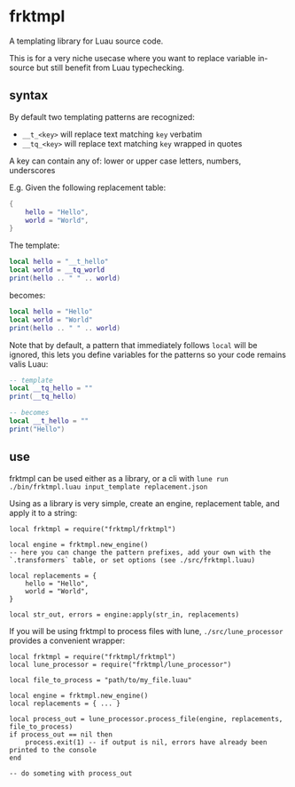 # frktmpl

A templating library for Luau source code.

This is for a very niche usecase where you want to replace variable in-source but still benefit from Luau typechecking.

## syntax

By default two templating patterns are recognized:

- `__t_<key>` will replace text matching `key` verbatim
- `__tq_<key>` will replace text matching `key` wrapped in quotes

A key can contain any of: lower or upper case letters, numbers, underscores

E.g. Given the following replacement table:

```lua
{
    hello = "Hello",
    world = "World",
}
```

The template:

```lua
local hello = "__t_hello"
local world = __tq_world
print(hello .. " " .. world)
```

becomes:

```lua
local hello = "Hello"
local world = "World"
print(hello .. " " .. world)
```

Note that by default, a pattern that immediately follows `local` will be ignored, this lets you define variables for the patterns so your code remains valis Luau:

```lua
-- template
local __tq_hello = ""
print(__tq_hello)

-- becomes
local __t_hello = ""
print("Hello")
```

## use

frktmpl can be used either as a library, or a cli with `lune run ./bin/frktmpl.luau input_template replacement.json`

Using as a library is very simple, create an engine, replacement table, and apply it to a string:

```luau
local frktmpl = require("frktmpl/frktmpl")

local engine = frktmpl.new_engine()
-- here you can change the pattern prefixes, add your own with the `.transformers` table, or set options (see ./src/frktmpl.luau)

local replacements = {
    hello = "Hello",
    world = "World",
}

local str_out, errors = engine:apply(str_in, replacements)
```

If you will be using frktmpl to process files with lune, `./src/lune_processor` provides a convenient wrapper:

```luau
local frktmpl = require("frktmpl/frktmpl")
local lune_processor = require("frktmpl/lune_processor")

local file_to_process = "path/to/my_file.luau"

local engine = frktmpl.new_engine()
local replacements = { ... }

local process_out = lune_processor.process_file(engine, replacements, file_to_process)
if process_out == nil then
    process.exit(1) -- if output is nil, errors have already been printed to the console
end

-- do someting with process_out
```
